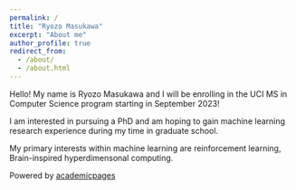 ```yaml
---
permalink: /
title: "Ryozo Masukawa"
excerpt: "About me"
author_profile: true
redirect_from: 
  - /about/
  - /about.html
---
```


Hello! My name is Ryozo Masukawa and I will be enrolling in the UCI MS in Computer Science program starting in September 2023!

I am interested in pursuing a PhD and am hoping to gain machine learning research experience during my time in graduate school.

My primary interests within machine learning are reinforcement learning, Brain-inspired hyperdimensonal computing.

Powered by [academicpages](https://github.com/academicpages/academicpages.github.io)
